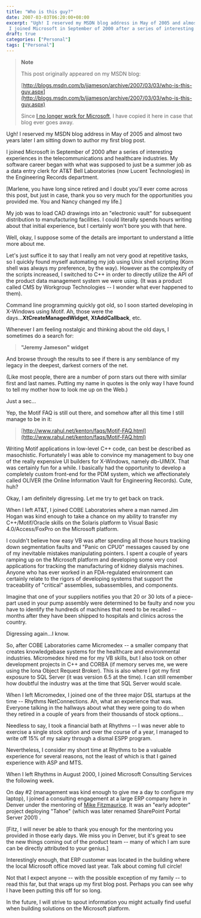 ```yaml
---
title: "Who is this guy?"
date: 2007-03-03T06:20:00+08:00
excerpt: "Ugh! I reserved my MSDN blog address in May of 2005 and almost two years later I am sitting down to author my first blog post. 
 I joined Microsoft in September of 2000 after a series of interesting experiences in the telecommunications and healthcare..."
draft: true
categories: ["Personal"]
tags: ["Personal"]
---
```


> **Note**
> 
> 
> 	This post originally appeared on my MSDN blog:  
>   
> 
> 
> [http://blogs.msdn.com/b/jjameson/archive/2007/03/03/who-is-this-guy.aspx](http://blogs.msdn.com/b/jjameson/archive/2007/03/03/who-is-this-guy.aspx)
> 
> 
> Since
> 	[I no longer work for Microsoft](/blog/jjameson/2011/09/02/last-day-with-microsoft), I have copied it here in case that blog 
> 	ever goes away.


Ugh! I reserved my MSDN blog address in May of 2005 and almost two years later  I am sitting down to author my first blog post.

I joined Microsoft in September of 2000 after a series of interesting experiences  in the telecommunications and healthcare industries. My software career began with  what was supposed to just be a summer job as a data entry clerk for AT&T Bell  Laboratories (now Lucent Technologies) in the Engineering Records department.

[Marlene, you have long since retired and I doubt you'll ever come across this  post, but just in case, thank you so very much for the opportunities you provided  me. You and Nancy changed my life.]

My job was to load CAD drawings into an "electronic vault" for subsequent distribution  to manufacturing facilities. I could literally spends hours writing about that initial  experience, but I certainly won't bore you with that here.

Well, okay, I suppose some of the details are important to understand a little  more about me.

Let's just suffice it to say that I really am not very good at repetitive tasks,  so I quickly found myself automating my job using Unix shell scripting (Korn shell  was always my preference, by the way). However as the complexity of the scripts  increased, I switched to C++ in order to directly utilize the API of the product  data management system we were using. (It was a product called CMS by Workgroup  Technologies -- I wonder what ever happened to them).

Command line programming quickly got old, so I soon started developing in X-Windows  using Motif. Ah, those were the days...**XtCreateManagedWidget**, **XtAddCallback**, etc.

Whenever I am feeling nostalgic and thinking about the old days, I sometimes  do a search for:


> **"Jeremy Jameson" widget**


And browse through the results to see if there is any semblance of my legacy  in the deepest, darkest corners of the net.

(Like most people, there are a number of porn stars out there with similar first  and last names. Putting my name in quotes is the only way I have found to tell my  mother how to look me up on the Web.)

Just a sec...

Yep, the Motif FAQ is still out there, and somehow after all this time I still  manage to be in it:


> [http://www.rahul.net/kenton/faqs/Motif-FAQ.html](http://www.rahul.net/kenton/faqs/Motif-FAQ.html)


Writing Motif applications in low-level C++ code, can best be described as masochistic.  Fortunately I was able to convince my management to buy one of the really expensive  UI builders for X-Windows, namely db-UIM/X. That was certainly fun for a while.  I basically had the opportunity to develop a completely custom front-end for the  PDM system, which we affectionately called OLIVER (the Online Information Vault  for Engineering Records). Cute, huh?

Okay, I am definitely digressing. Let me try to get back on track.

When I left AT&T, I joined COBE Laboratories where a man named Jim Hogan  was kind enough to take a chance on my ability to transfer my C++/Motif/Oracle skills  on the Solaris platform to Visual Basic 4.0/Access/FoxPro on the Microsoft platform.

I couldn't believe how easy VB was after spending all those hours tracking down  segmentation faults and "Panic on CPU0" messages caused by one of my inevitable  mistakes manipulating pointers. I spent a couple of years ramping up on the Microsoft  platform and developing some very cool applications for tracking the manufacturing  of kidney dialysis machines. Anyone who has ever worked in an FDA-regulated environment  can certainly relate to the rigors of developing systems that support the traceability  of "critical" assemblies, subassemblies, and components.

Imagine that one of your suppliers notifies you that 20 or 30 lots of a piece-part  used in your pump assembly were determined to be faulty and now you have to identify  the hundreds of machines that need to be recalled -- months after they have been  shipped to hospitals and clinics across the country.

Digressing again...I know.

So, after COBE Laboratories came Micromedex -- a smaller company that creates  knowledgebase systems for the healthcare and environmental industries. Micromedex  hired me for my VB skills, but I also took on other development projects in C++  and CORBA (if memory serves me, we were using the Iona Object Request Broker). This  is also where I got my first exposure to SQL Server (it was version 6.5 at the time).  I can still remember how doubtful the industry was at the time that SQL Server would  scale.

When I left Micromedex, I joined one of the three major DSL startups at the time  -- Rhythms NetConnections. Ah, what an experience that was. Everyone talking in  the hallways about what they were going to do when they retired in a couple of years  from their thousands of stock options...

Needless to say, I took a financial bath at Rhythms -- I was never able to exercise  a single stock option and over the course of a year, I managed to write off 15%  of my salary through a dismal ESPP program.

Nevertheless, I consider my short time at Rhythms to be a valuable experience  for several reasons, not the least of which is that I gained experience with ASP  and MTS.

When I left Rhythms in August 2000, I joined Microsoft Consulting Services the  following week.

On day #2 (management was kind enough to give me a day to configure my laptop),  I joined a consulting engagement at a large ERP company here in Denver under the  mentoring of [Mike Fitzmaurice](http://blogs.msdn.com/mikefitz/). It  was an "early adopter" project deploying "Tahoe" (which was later renamed SharePoint  Portal Server 2001) .

[Fitz, I will never be able to thank you enough for the mentoring you provided  in those early days. We miss you in Denver, but it's great to see the new things  coming out of the product team -- many of which I am sure can be directly attributed  to your genius.]

Interestingly enough, that ERP customer was located in the building where the  local Microsoft office moved last year. Talk about coming full circle!

Not that I expect anyone -- with the possible exception of my family -- to read  this far, but that wraps up my first blog post. Perhaps you can see why I have been  putting this off for so long.

In the future, I will strive to spout information you might actually find useful  when building solutions on the Microsoft platform.

